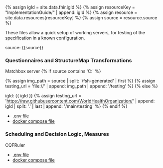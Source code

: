 ---
---
{% assign igId = site.data.fhir.igId %}
{% assign resourceKey = "ImplementationGuide/" | append: igId %}
{% assign resource = site.data.resources[resourceKey] %}
{% assign source = resource.source %}



These files allow a quick setup of working servers, for testing of the specification in a known configuration.

source: {{source}}


### Questionnaires and StructureMap Transformations
Matchbox server 
{% if source contains 'C:' %}
  <!-- For local path -->
  {% assign img_path = source | split: '\fsh-generated' | first %}
  {% assign testing_url = 'file://' | append: img_path | append: '/testing' %}
{% else %}
  <!-- For GitHub repo -->
igId: {{ igId }}
  {% assign testing_url = 'https://raw.githubusercontent.com/WorldHealthOrganization/' | append: igId | split: '.' | last | append: '/main/testing' %}
{% endif %}
* <a href="{{ testing_url }}/docker/questionnaires/.env" download>.env file</a>  
* <a href="{{ testing_url }}/docker/questionnaires/docker-compose.yml" download>docker compose file</a>


### Scheduling and Decision Logic, Measures
CQFRuler
* <a href="{{ testing_url }}/docker/logic/.env" download>.env file</a>  
* <a href="{{ testing_url }}/docker/logic/docker-compose.yml" download>docker compose file</a>

